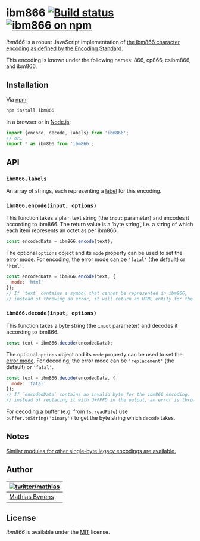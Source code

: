 # ibm866 [![Build status](https://github.com/mathiasbynens/ibm866/workflows/run-checks/badge.svg)](https://github.com/mathiasbynens/ibm866/actions?query=workflow%3Arun-checks) [![ibm866 on npm](https://img.shields.io/npm/v/ibm866)](https://www.npmjs.com/package/ibm866)

_ibm866_ is a robust JavaScript implementation of [the ibm866 character encoding as defined by the Encoding Standard](https://encoding.spec.whatwg.org/#ibm866).

This encoding is known under the following names: 866, cp866, csibm866, and ibm866.

## Installation

Via [npm](https://www.npmjs.com/):

```bash
npm install ibm866
```

In a browser or in [Node.js](https://nodejs.org/):

```js
import {encode, decode, labels} from 'ibm866';
// or…
import * as ibm866 from 'ibm866';
```

## API

### `ibm866.labels`

An array of strings, each representing a [label](https://encoding.spec.whatwg.org/#label) for this encoding.

### `ibm866.encode(input, options)`

This function takes a plain text string (the `input` parameter) and encodes it according to ibm866. The return value is a ‘byte string’, i.e. a string of which each item represents an octet as per ibm866.

```js
const encodedData = ibm866.encode(text);
```

The optional `options` object and its `mode` property can be used to set the [error mode](https://encoding.spec.whatwg.org/#error-mode). For encoding, the error mode can be `'fatal'` (the default) or `'html'`.

```js
const encodedData = ibm866.encode(text, {
  mode: 'html'
});
// If `text` contains a symbol that cannot be represented in ibm866,
// instead of throwing an error, it will return an HTML entity for the symbol.
```

### `ibm866.decode(input, options)`

This function takes a byte string (the `input` parameter) and decodes it according to ibm866.

```js
const text = ibm866.decode(encodedData);
```

The optional `options` object and its `mode` property can be used to set the [error mode](https://encoding.spec.whatwg.org/#error-mode). For decoding, the error mode can be `'replacement'` (the default) or `'fatal'`.

```js
const text = ibm866.decode(encodedData, {
  mode: 'fatal'
});
// If `encodedData` contains an invalid byte for the ibm866 encoding,
// instead of replacing it with U+FFFD in the output, an error is thrown.
```

For decoding a buffer (e.g. from `fs.readFile`) use `buffer.toString('binary')` to get the byte string which `decode` takes.

## Notes

[Similar modules for other single-byte legacy encodings are available.](https://www.npmjs.com/browse/keyword/legacy-encoding)

## Author

| [![twitter/mathias](https://gravatar.com/avatar/24e08a9ea84deb17ae121074d0f17125?s=70)](https://twitter.com/mathias "Follow @mathias on Twitter") |
|---|
| [Mathias Bynens](https://mathiasbynens.be/) |

## License

_ibm866_ is available under the [MIT](https://mths.be/mit) license.
